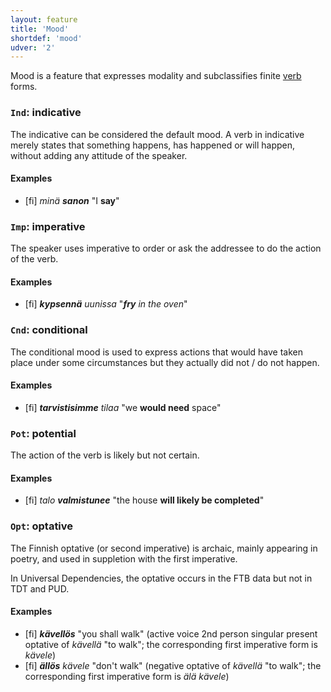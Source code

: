 ```yaml
---
layout: feature
title: 'Mood'
shortdef: 'mood'
udver: '2'
---
```


Mood is a feature that expresses modality and subclassifies finite
[verb](fi-pos/VERB) forms.

### <a name="Ind">`Ind`</a>: indicative

The indicative can be considered the default mood. A verb in
indicative merely states that something happens, has happened or will
happen, without adding any attitude of the speaker.

#### Examples

* [fi] _minä <b>sanon</b>_ "I <b>say</b>"

### <a name="Imp">`Imp`</a>: imperative

The speaker uses imperative to order or ask the addressee to do the
action of the verb.

#### Examples

* [fi] _<b>kypsennä</b> uunissa_ "_<b>fry</b> in the oven_"

### <a name="Cnd">`Cnd`</a>: conditional

The conditional mood is used to express actions that would have taken
place under some circumstances but they actually did not / do not
happen.

#### Examples

* [fi] _<b>tarvistisimme</b> tilaa_ "we <b>would need</b> space"

### <a name="Pot">`Pot`</a>: potential

The action of the verb is likely but not certain.

#### Examples

* [fi] _talo <b>valmistunee</b>_ "the house <b>will likely be completed</b>"

### <a name="Opt">`Opt`</a>: optative

<!-- DZ: The following text taken from https://en.wikipedia.org/wiki/Optative_mood#Finnish -->
The Finnish optative (or second imperative) is archaic, mainly appearing in poetry,
and used in suppletion with the first imperative.
<!-- DZ: Hiding this because the -ko- morpheme cannot be observed in the example; perhaps it was assimilated by morphonological rules?
It is formed using the suffixes
_-ko-_ and _-kö-_, depending on vowel harmony, whereas the first imperative uses
the suffixes _-ka-_ and _-kä-_. -->
In Universal Dependencies, the optative occurs in the FTB data but not in TDT and PUD.

#### Examples

* [fi] _<b>kävellös</b>_ "you shall walk" (active voice 2nd person singular present optative of _kävellä_ "to walk"; the corresponding first imperative form is _kävele_)
* [fi] _<b>ällös</b> kävele_ "don't walk" (negative optative of _kävellä_ "to walk"; the corresponding first imperative form is _älä kävele_)

<!-- Interlanguage links updated St lis 3 20:58:22 CET 2021 -->
